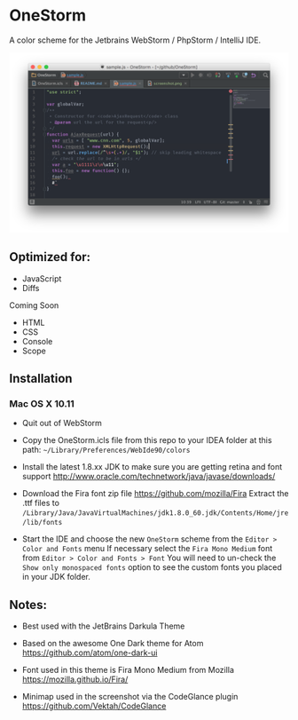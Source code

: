 # OneStorm
A color scheme for the Jetbrains WebStorm / PhpStorm / IntelliJ IDE.

![OneStorm theme](https://raw.githubusercontent.com/joeshub/OneStorm/master/screenshot.png "OneStorm color theme for WebStorm")

## Optimized for:
* JavaScript
* Diffs

Coming Soon
* HTML
* CSS
* Console
* Scope

## Installation

### Mac OS X 10.11

* Quit out of WebStorm

* Copy the OneStorm.icls file from this repo to your IDEA folder at this path:
`~/Library/Preferences/WebIde90/colors`

* Install the latest 1.8.xx JDK to make sure you are getting retina and font support
http://www.oracle.com/technetwork/java/javase/downloads/

* Download the Fira font zip file https://github.com/mozilla/Fira
Extract the .ttf files to `/Library/Java/JavaVirtualMachines/jdk1.8.0_60.jdk/Contents/Home/jre/lib/fonts`

* Start the IDE and choose the new `OneStorm` scheme from the `Editor > Color and Fonts` menu
If necessary select the `Fira Mono Medium` font from `Editor > Color and Fonts > Font`
You will need to un-check the `Show only monospaced fonts` option to see the custom fonts you placed in your JDK folder.

## Notes:
* Best used with the JetBrains Darkula Theme

* Based on the awesome One Dark theme for Atom https://github.com/atom/one-dark-ui

* Font used in this theme is Fira Mono Medium from Mozilla https://mozilla.github.io/Fira/

* Minimap used in the screenshot via the CodeGlance plugin https://github.com/Vektah/CodeGlance
